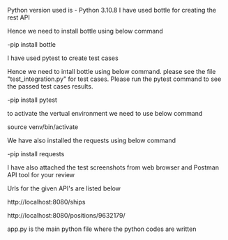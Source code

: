 Python version used is - Python 3.10.8
I have used bottle for creating the rest API

Hence we need to install bottle using below command

-pip install bottle

I have used pytest to create test cases

Hence we need to intall bottle using below command. please see the file "test_integration.py" for test cases. Please run the pytest command to see the passed test cases results.

-pip install pytest


to activate the vertual environment we need to use below command

source venv/bin/activate

We have also installed the requests using below command

-pip install requests

I have also attached the test screenshots from web browser and Postman API tool for your review

Urls for the given API's are listed below

http://localhost:8080/ships

http://localhost:8080/positions/9632179/

app.py is the main python file where the python codes are written

